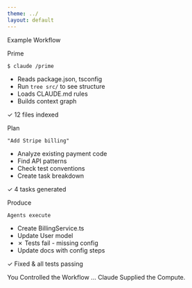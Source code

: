 ```yaml
---
theme: ../
layout: default
---
```


<div class="text-4xl text-center mb-4 text-gray-900">Example Workflow</div>

<div class="grid grid-cols-3 gap-6 text-center">
<v-clicks>
<!-- PRIME -->
<div class="bg-gradient-to-b from-gray-50 to-gray-100 p-6 rounded-lg shadow-lg border-1 border-gray-400">
  <p class="text-3xl font-bold text-gray-900 mb-4">Prime</p>
  <div class="space-y-3 text-left text-sm">
    <div class="mb-3">
      <code class="text-xs bg-gray-200 px-2 py-1 rounded">$ claude /prime</code>
    </div>
    <ul class="space-y-2">
      <li>Reads package.json, tsconfig</li>
      <li>Run <code>tree src/</code> to see structure</li>
      <li>Loads CLAUDE.md rules</li>
      <li>Builds context graph</li>
    </ul>
    <div class="mt-3 text-xs text-green-600">
      ✓ 12 files indexed
    </div>
  </div>
</div>

<!-- PLAN -->
<div class="bg-gradient-to-b from-gray-50 to-gray-100 p-6 rounded-lg shadow-lg border-1 border-gray-400">
  <p class="text-3xl font-bold text-gray-900 mb-4">Plan</p>
  <div class="space-y-3 text-left text-sm">
    <div class="mb-3">
      <code class="text-xs bg-gray-200 px-2 py-1 rounded">"Add Stripe billing"</code>
    </div>
    <ul class="space-y-2">
      <li>Analyze existing payment code</li>
      <li>Find API patterns</li>
      <li>Check test conventions</li>
      <li>Create task breakdown</li>
    </ul>
    <div class="mt-3 text-xs text-green-600">
      ✓ 4 tasks generated
    </div>
  </div>
</div>

<!-- PRODUCE -->
<div class="bg-gradient-to-b from-gray-50 to-gray-100 p-6 rounded-lg shadow-lg border-1 border-gray-400">
  <p class="text-3xl font-bold text-gray-900 mb-4">Produce</p>
  <div class="space-y-3 text-left text-sm">
    <div class="mb-3">
      <code class="text-xs bg-gray-200 px-2 py-1 rounded">Agents execute</code>
    </div>
    <ul class="space-y-2">
      <li>Create BillingService.ts</li>
      <li>Update User model</li>
      <li class="text-red-600">✗ Tests fail - missing config</li>
      <li>Update docs with config steps</li>
    </ul>
    <div class="mt-3 text-xs text-green-600">
      ✓ Fixed & all tests passing
    </div>
  </div>
</div>
</v-clicks>
</div>

<v-click>
<div class="mt-4 bg-purple-50 p-2 rounded-lg shadow-lg border-1 border-purple-500 text-center">
  <p class="text-lg text-gray-900 font-semibold">You Controlled the Workflow ... Claude Supplied the Compute.</p>
</div>
</v-click>

<!--
This demo shows the actual Claude Code commands in action. Notice how each phase builds on the previous:

1. **Prime**: We load context once, not repeatedly
2. **Plan**: Claude understands your codebase patterns and conventions
3. **Produce**: Multiple agents work in parallel, following your standards

The key insight: You're not writing prompts, you're orchestrating intelligent agents.
-->